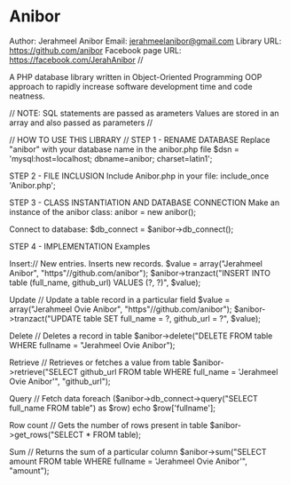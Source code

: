 # Anibor
Author: Jerahmeel Anibor
Email: jerahmeelanibor@gmail.com
Library URL: https://github.com/anibor
Facebook page URL: https://facebook.com/JerahAnibor
//

A PHP database library written in Object-Oriented Programming OOP approach to rapidly increase software development time and code neatness.

//
NOTE: 
SQL statements are passed as arameters
Values are stored in an array and also passed as parameters
//

//
HOW TO USE THIS LIBRARY
//
STEP 1 - RENAME DATABASE
Replace "anibor" with your database name in the anibor.php file
$dsn = 'mysql:host=localhost; dbname=anibor; charset=latin1';

STEP 2 - FILE INCLUSION
Include Anibor.php in your file: 
include_once 'Anibor.php';

STEP 3 - CLASS INSTANTIATION AND DATABASE CONNECTION
Make an instance of the anibor class:
anibor = new anibor();

Connect to database:
$db_connect = $anibor->db_connect();

STEP 4 - IMPLEMENTATION
Examples

Insert:// New entries. Inserts new records.
$value = array("Jerahmeel Anibor", "https"//github.com/anibor");
$anibor->tranzact("INSERT INTO table (full_name, github_url) VALUES (?, ?)", $value);

Update
// Update a table record in a particular field
$value = array("Jerahmeel Ovie Anibor", "https"//github.com/anibor");
$anibor->tranzact("UPDATE table SET full_name = ?, github_url = ?", $value);

Delete
// Deletes a record in table
$anibor->delete("DELETE FROM table WHERE fullname = "Jerahmeel Ovie Anibor");

Retrieve
// Retrieves or fetches a value from table
$anibor->retrieve("SELECT github_url FROM table WHERE full_name = 'Jerahmeel Ovie Anibor'", "github_url");

Query
// Fetch data
foreach ($anibor->db_connect->query("SELECT full_name FROM table") as $row) echo $row['fullname'];

Row count
// Gets the number of rows present in table
$anibor->get_rows("SELECT * FROM table);

Sum
// Returns the sum of a particular column
$anibor->sum("SELECT amount FROM table WHERE fullname = 'Jerahmeel Ovie Anibor'", "amount");
